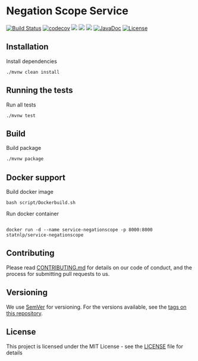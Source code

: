 # Negation Scope Service
[![Build Status](https://travis-ci.org/sutd-statnlp/service-negationscope.svg?branch=master)](https://travis-ci.org/sutd-statnlp/service-negationscope)
[![codecov](https://codecov.io/gh/sutd-statnlp/service-negationscope/branch/master/graph/badge.svg)](https://codecov.io/gh/sutd-statnlp/service-negationscope)
[![](https://sonarcloud.io/api/project_badges/measure?project=org.statnlp.services%3Aservice-negationscope&metric=alert_status)](https://sonarcloud.io/dashboard?id=org.statnlp.services%3Aservice-negationscope)
[![](https://sonarcloud.io/api/project_badges/measure?project=org.statnlp.services%3Aservice-negationscope&metric=sqale_rating)](https://sonarcloud.io/dashboard?id=org.statnlp.services%3Aservice-negationscope)
[![](https://images.microbadger.com/badges/image/statnlp/service-negationscope.svg)](https://microbadger.com/images/statnlp/service-negationscope)
[![JavaDoc](https://img.shields.io/badge/javadoc-API-blue.svg)](http://service-negationscope.statnlp.org/apidocs/)
[![License](https://img.shields.io/badge/license-MIT-blue.svg)](https://github.com/sutd-statnlp/service-negationscope/blob/master/LICENSE)

## Installation
Install dependencies

```
./mvnw clean install

```

## Running the tests

Run all tests

```
./mvnw test
```

## Build

Build package
``` bash
./mvnw package
```

## Docker support 

Build docker image

```
bash script/Dockerbuild.sh
```

Run docker container

```

docker run -d --name service-negationscope -p 8000:8000 statnlp/service-negationscope
```
## Contributing

Please read [CONTRIBUTING.md](CONTRIBUTING.md) for details on our code of conduct, and the process for submitting pull requests to us.

## Versioning

We use [SemVer](http://semver.org/) for versioning. For the versions available, see the [tags on this repository](https://github.com/sutd-statnlp/service-negationscope/tags). 

## License

This project is licensed under the MIT License - see the [LICENSE](LICENSE) file for details

